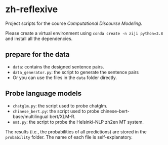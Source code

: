 # zh-reflexive
Project scripts for the course *Computational Discourse Modeling*. 

Please create a virtual environment using ```conda create -n ziji python=3.8``` and install all the dependencies. 
## prepare for the data
- ```data```: contains the designed sentence pairs.
- ```data_generator.py```: the script to generate the sentence pairs
- Or you can use the files in the ```data``` folder directly.

## Probe language models
- ```chatglm.py```: the script used to probe chatglm. 
- ```chinese_bert.py```: the script used to probe chinese-bert-base/multilingual bert/XLM-R.
- ```nmt.py```: the script to probe the Helsinki-NLP zh2en MT system.

The results (i.e., the probabilities of all predictions) are stored in the ```probability``` folder. The name of each file is self-explanatory. 
